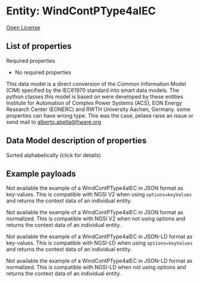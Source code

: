 Entity: WindContPType4aIEC  
==========================  
[Open License](https://github.com/smart-data-models//dataModel.EnergyCIM/blob/master/WindContPType4aIEC/LICENSE.md)  

## List of properties  

Required properties  
- No required properties    
This data model is a direct conversion of the Common Information Model (CIM) specified by the IEC61970 standard into smart data models. The python classes this model is based on were developed by these entities Institute for Automation of Complex Power Systems (ACS), EON Energy Research Center (EONERC) and RWTH University Aachen, Germany. some properties can have wrong type. This was the case, pelase raise an issue or send mail to alberto.abella@fiware.org  
## Data Model description of properties  
Sorted alphabetically (click for details)  
## Example payloads    
Not available the example of a WindContPType4aIEC in JSON format as key-values. This is compatible with NGSI V2 when  using `options=keyValues` and returns the context data of an individual entity.  
Not available the example of a WindContPType4aIEC in JSON format as normalized. This is compatible with NGSI V2 when not using options and returns the context data of an individual entity.  
Not available the example of a WindContPType4aIEC in JSON-LD format as key-values. This is compatible with NGSI-LD when  using `options=keyValues` and returns the context data of an individual entity.  
Not available the example of a WindContPType4aIEC in JSON-LD format as normalized. This is compatible with NGSI-LD when not using options and returns the context data of an individual entity.  
